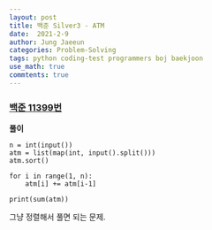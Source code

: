 ```yaml
---
layout: post
title: 백준 Silver3 - ATM
date:  2021-2-9
author: Jung Jaeeun
categories: Problem-Solving
tags: python coding-test programmers boj baekjoon
use_math: true
commtents: true
---
```


### [백준 11399번](https://www.acmicpc.net/problem/11399)

**풀이**

```python3
n = int(input())
atm = list(map(int, input().split()))
atm.sort()

for i in range(1, n):
    atm[i] += atm[i-1]
    
print(sum(atm))
```

그냥 정렬해서 풀면 되는 문제.